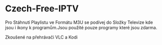 # Czech-Free-IPTV
Pro Stáhnutí Playlistu ve Formátu M3U se podívej do Složky Televize kde jsou i ikony k programům.Jsou použité pouze programy které jsou zdarma.


Zkoušené na přehrávači VLC a Kodi
